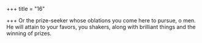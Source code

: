 +++
title = "16"

+++
Or the prize-seeker whose oblations you come here to pursue, o men. He will attain to your favors, you shakers, along with brilliant things  and the winning of prizes.  